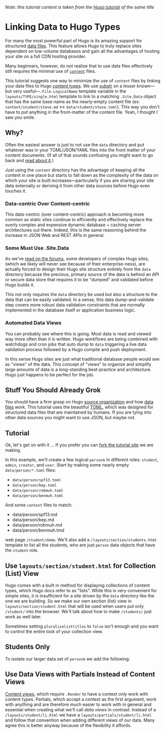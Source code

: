 
*Note: this tutorial content is taken from the [Hugo
tutorial](//gohugo.io/tutorial/link-data-to-type) of
the same title*

# Linking Data to Hugo Types

For many the most powerful part of Hugo is its amazing support for
structured [data files](//gohugo.io/extras/datafiles). This feature allows
Hugo to truly replace sites dependent on low-volume databases and
gain all the advantages of hosting your site on a full CDN hosting
provider.

Many beginners, however, do not realize that to use data files
effectively still requires the minimal use of
[`content`](//gohugo.io/content/organization) files.

This tutorial suggests one way to minimize the use of `content`
files by linking your data files to Hugo [content
types](//gohugo.io/content/types).  We use
[substr](//gohugo.io/templates/functions#substr) on a lesser known—but
very useful—`.File.LogicalName` template variable in the
`layouts/TYPE/single.html` template to link to a matching `.Site.Data`
object that has the same base name as the nearly-empty content file
(ex: `content/student/steve.md` <-> `data/student/steve.toml`).
This way you don't have to put anything in the front-matter of the
content file. Yeah, I thought I saw you smile.

## Why?

Often the easiest answer is just to not use the `data` directory
and put whatever was in your TOML/JSON/YAML files into the front
matter of your content documents. (If all of that sounds confusing
you might want to go back and [read about
it](//gohugo.io/content/front-matter).)

Just using the `content` directory has the advantage of keeping all
the content in one place but starts to fall down as the complexity
of the data on which your site is built increases—particularly if
you are sharing your site data externally or deriving it from other
data sources before Hugo even touches it. 

### Data-centric Over Content-centric

This data-centric (over content-centric) approach is becoming more
common as static sites continue to efficiently and effectively
replace the overly complex and expensive dynamic database + caching
server architectures out there. Indeed, this is the same reasoning
behind the increase in JSON Web and REST APIs in general.

### Some Must Use .Site.Data

As we've [read on the
forums](https://discuss.gohugo.io/t/pulling-a-data-file-based-on-filename/967),
some developers of complex Hugo sites, (which we likely will never
see because of their enterprise-ness), are actually forced to design
their Hugo site structure entirely from the `data` directory because
the precious, primary source of the data is behind an API or secure
data store that requires it to be "dumped" and validated before
Hugo builds it.

This not only requires the `data` directory be used but also a
structure to the data that can be easily validated. In a sense,
this data dump-and-validate step covers more robust data validation
constraints that are normally implemented in the database itself or
application business logic.

### Automated Data Views

You can probably see where this is going. Most data is read and
viewed way more often than it is written. Hugo workflows are being
combined with watchdogs and cron jobs that auto dump to `data`
triggering a live data validation process followed by a Hugo compile
and push deployment.

In this sense Hugo sites are just what traditional database people
would see as "views" of the data. This concept of "views" to organize
and simplify large amounts of data is a long-standing best-practice
and architecture. Hugo just happens to be perfect for the job.

## Stuff You Should Already Grok

You should have a firm grasp on Hugo [source
organization](//gohugo.io/overview/source-directory) and how [data
files](//gohugo.io/extras/datafiles) work. This tutorial uses the
beautiful [TOML](https://github.com/toml-lang/toml), which was
designed for structured data files that are maintained by humans.
If you are tying into other data sources you might want to use JSON,
but maybe not.

## Tutorial

Ok, let's get on with it &hellip; If you prefer you can [fork the
tutorial site](//github.com/skilstak/hugo-tutorial-link-data-to-type)
we are making.

In this example, we'll create a few logical `person`s in different
roles: `student`, `admin`, `creator`, and `user`. Start by making some
nearly empty `data/person/*.toml` files:

* `data/person/spf13.toml`
* `data/person/bep.toml`
* `data/person/robmuh.toml`
* `data/person/benmuh.toml`

And some `content` files to match:

* data/person/spf13.md
* data/person/bep.md
* data/person/robmuh.md
* data/person/benmuh.tmd



web page `/student/demo`. We'll also add a `/layouts/section/students.html`
template to list all the students, who are just `person` data objects
that have the `student` role.

## Use `layouts/section/student.html` for Collection (List) View

Hugo comes with a built in method for displaying collections of
content types, which Hugo docs refer to as "lists". While this is very
convenient for simple sites, it is insufficient for a site driven by
the `data` directory like the one we are building. So we make our own
section (list) view in `layouts/section/student.html` that will be
used when users put only `/student/` into the browser. We'll talk
about how to make `/students/` just work as well later.

Sometimes setting `pluralizelisttitles` to `false` isn't enough and
you want to control the entire look of your collection view.

## Students Only

To isolate our larger data set of `person`s we add the following:







## Use Data Views with Partials Instead of Content Views

[Content views](http://gohugo.io/templates/functions/#content-views),
which require `.Render` to have a context only work with content
types. Partials, which accept a context as the first argument,  work
with anything and are therefore much easier to work with in general
and essential when creating what we'll call *data views* in contrast.
Instead of a `/layouts/student/li.html` we have a
`layouts/partials/student/li.html` and follow that convention when
adding different views of our data. Many agree this is better anyway
because of the flexibility it affords.

